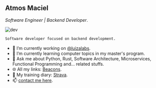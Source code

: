 ## Atmos Maciel

*Software Engineer | Backend Developer*.

![dev](https://atmosmps.sirv.com/Images/this_is_fine_capa_wg1a6r-1210x544.png?w=700)

```markdown
Software developer focused on backend development.
```

- 🔭 I’m currently working on [@luizalabs](https://github.com/luizalabs).
- 🌱 I’m currently learning computer topics in my master's program.
- 💬 Ask me about Python, Rust, Software Architecture, Microservices, Functional Programming and... related stuffs.
- 🌐 All my links: [Beacons](https://beacons.ai/atmosmps).
- 🦾 My training diary: [Strava](https://www.strava.com/athletes/44146428).
- 📫 [contact me here](https://atmosmps.hashnode.dev/contact-me).
